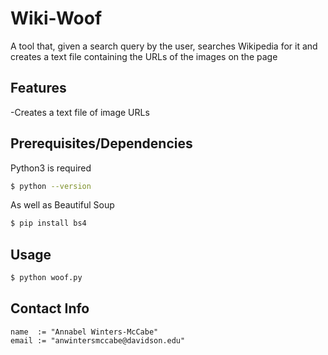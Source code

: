 # Wiki-Woof
A tool that, given a search query by the user, searches Wikipedia for it and creates a text file containing the URLs of the images on the page
## Features
-Creates a text file of image URLs
## Prerequisites/Dependencies
Python3 is required
```zsh
$ python --version
```
As well as Beautiful Soup
```zsh
$ pip install bs4
```
## Usage
```zsh
$ python woof.py
```
## Contact Info

```
name  := "Annabel Winters-McCabe"
email := "anwintersmccabe@davidson.edu"
```
